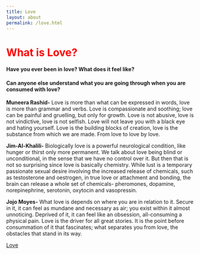```yaml
---
title: Love
layout: about
permalink: /love.html
---
```

# <font color="red">**What is Love**?</font>

#### Have you ever been in **love**? What does it feel like?

#### Can anyone else understand what you are going through when you are consumed with **love**? 


**Muneera Rashid-** 
Love is more than what can be expressed in words, love is more than grammar and verbs. Love is compassionate and soothing; love can be painful and gruelling, but only for growth. Love is not abusive, love is not vindictive, love is not selfish. Love will not leave you with a black eye and hating yourself. Love is the building blocks of creation, love is the substance from which we are made. From love to love by love. 


**Jim-Al-Khalili-** 
Biologically love is a powerful neurological condition, like hunger or thirst only more permanent. We talk about love being blind or unconditional, in the sense that we have no control over it. But then that is not so surprising since love is basically chemistry. While lust is a temporary passionate sexual desire involving the increased release of chemicals, such as testosterone and oestrogen, in true love or attachment and bonding, the brain can release a whole set of chemicals- pheromones, dopamine, norepinephrine, serotonin, oxytocin and vasopressin. 


**Jojo Moyes-** 
What love is depends on where you are in relation to it. Secure in it, it can feel as mundane and necessary as air; you exist within it almost unnoticing. Deprived of it, it can feel like an obsession, all-consuming a physical pain. Love is the driver for all great stories. It is the point before consummation of it that fascinates; what separates you from love, the obstacles that stand in its way.

[Love]((https://cdn.theguardian.tv/mainwebsite/2013/11/21/131121Marriedcouple-16x9.mp4))
